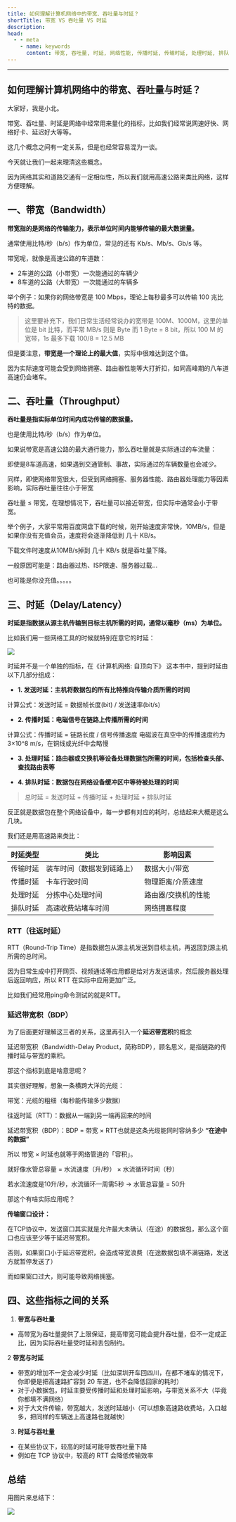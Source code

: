 ```yaml
---
title: 如何理解计算机网络中的带宽、吞吐量与时延？
shortTitle: 带宽 VS 吞吐量 VS 时延
description:  
head:
  - - meta
    - name: keywords
      content: 带宽, 吞吐量, 时延, 网络性能, 传播时延, 传输时延, 处理时延, 排队时延, 网络拥塞, TCP协议
---
```


---

## 如何理解计算机网络中的带宽、吞吐量与时延？  

大家好，我是小北。

带宽、吞吐量、时延是网络中经常用来量化的指标，比如我们经常说网速好快、网络好卡、延迟好大等等。

这几个概念之间有一定关系，但是也经常容易混为一谈。

今天就让我们一起来理清这些概念。


因为网络其实和道路交通有一定相似性，所以我们就用高速公路来类比网络，这样方便理解。


## 一、带宽（Bandwidth）

**带宽指的是网络的传输能力，表示单位时间内能够传输的最大数据量。**

通常使用比特/秒（b/s）作为单位，常见的还有 Kb/s、Mb/s、Gb/s 等。


带宽呢，就像是高速公路的车道数：

* 2车道的公路（小带宽）一次能通过的车辆少
* 8车道的公路（大带宽）一次能通过的车辆多

举个例子：如果你的网络带宽是 100 Mbps，理论上每秒最多可以传输 100 兆比特的数据。

> 这里要补充下，我们日常生活经常说办的宽带是 100M、1000M，这里的单位是 bit 比特，而平常  MB/s 则是 Byte
> 而 1 Byte = 8 bit，所以 100 M 的宽带，1s 最多下载  100/8 = 12.5 MB


但是要注意，**带宽是一个理论上的最大值**，实际中很难达到这个值。

因为实际速度可能会受到网络拥塞、路由器性能等大打折扣，如同高峰期的八车道高速仍会堵车。


## 二、吞吐量（Throughput）

**吞吐量是指实际单位时间内成功传输的数据量。**

也是使用比特/秒（b/s）作为单位。

如果说带宽是高速公路的最大通行能力，那么吞吐量就是实际通过的车流量：

即使是8车道高速，如果遇到交通管制、事故，实际通过的车辆数量也会减少。

同样，即使网络带宽很大，但受到网络拥塞、服务器性能、路由器处理能力等因素影响，实际吞吐量往往小于带宽

吞吐量 ≤ 带宽，在理想情况下，吞吐量可以接近带宽，但实际中通常会小于带宽。

举个例子，大家平常用百度网盘下载的时候，刚开始速度非常快，10MB/s，但是如果你没有充值会员，速度将会逐渐降低到 几十 KB/s。

下载文件时速度从10MB/s掉到 几十 KB/s 就是吞吐量下降。

一般原因可能是：路由器过热、ISP限速、服务器过载... 

也可能是你没充值。。。。。


## 三、时延（Delay/Latency）

**时延是指数据从源主机传输到目标主机所需的时间，通常以毫秒（ms）为单位。**

比如我们用一些网络工具的时候就特别在意它的时延：

![](https://cdn.how2cs.cn/gzh/2025-04-26-083934.png)



时延并不是一个单独的指标，在《计算机网络: 自顶向下》 这本书中，提到时延由以下几部分组成：

* **1. 发送时延：主机将数据包的所有比特推向传输介质所需的时间**

计算公式：发送时延 = 数据帧长度(bit) / 发送速率(bit/s)


* **2. 传播时延：电磁信号在链路上传播所需的时间**

计算公式：传播时延 = 链路长度 / 信号传播速度
电磁波在真空中的传播速度约为3×10^8 m/s，在铜线或光纤中会略慢

* **3. 处理时延：路由器或交换机等设备处理数据包所需的时间，包括检查头部、查找路由表等**


* **4. 排队时延：数据包在网络设备缓冲区中等待被处理的时间**


> 总时延 = 发送时延 + 传播时延 + 处理时延 + 排队时延


反正就是数据包在整个网络设备中，每一步都有对应的耗时，总结起来大概是这么几块。


我们还是用高速路来类比：

| 时延类型 | 类比 | 影响因素 |
| --- | --- | --- |
| 传输时延 | 装车时间（数据发到链路上） | 数据大小/带宽 |
| 传播时延 | 卡车行驶时间 | 物理距离/介质速度 |
| 处理时延 | 分拣中心处理时间 | 路由器/交换机的性能 |
| 排队时延 | 高速收费站堵车时间 | 网络拥塞程度 |


### RTT（往返时延）

RTT（Round-Trip Time）是指数据包从源主机发送到目标主机，再返回到源主机所需的总时间。

因为日常生成中打开网页、视频通话等应用都是给对方发送请求，然后服务器处理后返回响应，所以 RTT 在实际中应用更加广泛。

比如我们经常用ping命令测试的就是RTT。

### 延迟带宽积（BDP）

为了后面更好理解这三者的关系，这里再引入一个**延迟带宽积**的概念

延迟带宽积（Bandwidth-Delay Product，简称BDP），顾名思义，是指链路的传播时延与带宽的乘积。


那这个指标到底是啥意思呢？ 

其实很好理解，想象一条横跨大洋的光缆：

带宽：光缆的粗细（每秒能传输多少数据）

往返时延（RTT）：数据从一端到另一端再回来的时间

延迟带宽积（BDP）：BDP = 带宽 × RTT也就是这条光缆能同时容纳多少 **“在途中的数据”**

所以 带宽 × 时延也就等于网络管道的「容积」。

就好像水管总容量 = 水流速度（升/秒） × 水流循环时间（秒）

若水流速度是10升/秒，水流循环一周需5秒 → 水管总容量 = 50升

那这个有啥实际应用呢？

**传输窗口设计：**


在TCP协议中，发送窗口其实就是允许最大未确认（在途）的数据包，那么这个窗口也应该至少等于延迟带宽积。

否则，如果窗口小于延迟带宽积，会造成带宽浪费（在途数据包填不满链路，发送方就暂停发送了）

而如果窗口过大，则可能导致网络拥塞。



## 四、这些指标之间的关系

1. **带宽与吞吐量**  

* 高带宽为吞吐量提供了上限保证，提高带宽可能会提升吞吐量，但不一定成正比，因为实际吞吐量受时延和丢包制约。

2 **带宽与时延**

* 带宽的增加不一定会减少时延（比如深圳开车回四川，在都不堵车的情况下，你即便是把高速路扩容到 20 车道，也不会降低回家的耗时）
* 对于小数据包，时延主要受传播时延和处理时延影响，与带宽关系不大（毕竟你都填不满网络）
* 对于大文件传输，带宽越大，发送时延越小（可以想象高速路收费站，入口越多，把同样的车辆送上高速路也就越快）

3. **时延与吞吐量**

* 在某些协议下，较高的时延可能导致吞吐量下降
* 例如在 TCP 协议中，较高的 RTT 会降低传输效率


## 总结

用图片来总结下：

![](https://cdn.how2cs.cn/gzh/2025-04-26-network-metrics-diagram.svg)